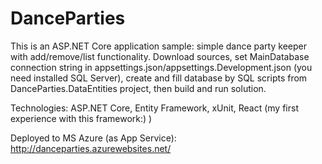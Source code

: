 # DanceParties

This is an ASP.NET Core application sample: simple dance party keeper with add/remove/list functionality. Download sources, set MainDatabase connection string in appsettings.json/appsettings.Development.json (you need installed SQL Server), create and fill database by SQL scripts from DanceParties.DataEntities project, then build and run solution.

Technologies: ASP.NET Core, Entity Framework, xUnit, React (my first experience with this framework:) )

Deployed to MS Azure (as App Service): http://danceparties.azurewebsites.net/

